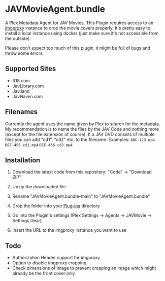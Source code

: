 # JAVMovieAgent.bundle
A Plex Metadata Agent for JAV Movies.
This Plugin requires access to an [imgproxy](https://github.com/imgproxy/imgproxy) instance to crop the movie covers properly. It's pretty easy to install a local instance using docker (just make sure it's not accessible from the outside).

Please don't expect too much of this plugin, it might be full of bugs and throw some errors.

## Supported Sites
- R18.com
- JavLibrary.com
- Jav.land
- JavHaven.com

## Filenames
Currently the agent uses the name given by Plex to search for the metadata. My recommendation is to name the files by the JAV Code and nothing more (except for the file extension of course).
If a JAV DVD consists of multiple files you can add "cd1", "cd2" etc. to the filename.
Examples:
`ABC-123.mp4`
`DEF-456 cd1.mp4`
`DEF-456 cd2.mp4`

## Installation
1. Download the latest code from this repository: "Code" -> "Download ZIP"
2. Unzip the downloaded file
3. Rename "JAVMovieAgent.bundle-main" to "JAVMovieAgent.bundle"
4. Drop the folder into your [Plug-ins](https://support.plex.tv/articles/201106098-how-do-i-find-the-plug-ins-folder/) directory

5. Go into the Plugin's settings (Plex Settings -> Agents -> JAVMovie -> Settings Gear)
6. Insert the URL to the imgproxy instance you want to use

## Todo
- Authorization Header support for imgproxy
- Option to disable imgproxy cropping
- Check dimensions of image to prevent cropping an image which might already be the front cover only